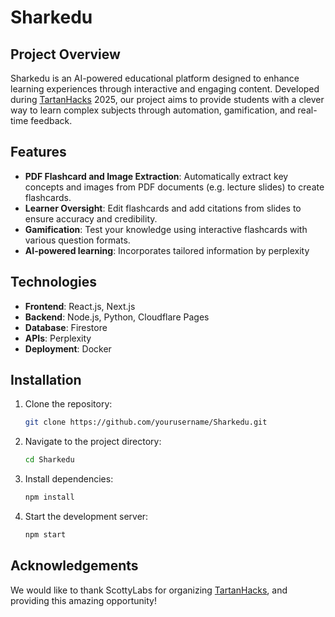 # Sharkedu

## Project Overview

Sharkedu is an AI-powered educational platform designed to enhance learning experiences through interactive and engaging content. Developed during [TartanHacks](https://tartanhacks.com/) 2025, our project aims to provide students with a clever way to learn complex subjects through automation, gamification, and real-time feedback.

## Features

- **PDF Flashcard and Image Extraction**: Automatically extract key concepts and images from PDF documents (e.g. lecture slides) to create flashcards.
- **Learner Oversight**: Edit flashcards and add citations from slides to ensure accuracy and credibility.
- **Gamification**: Test your knowledge using interactive flashcards with various question formats.
- **AI-powered learning**: Incorporates tailored information by perplexity

## Technologies

- **Frontend**: React.js, Next.js
- **Backend**: Node.js, Python, Cloudflare Pages
- **Database**: Firestore
- **APIs**: Perplexity
- **Deployment**: Docker

## Installation

1. Clone the repository:
    ```bash
    git clone https://github.com/yourusername/Sharkedu.git
    ```
2. Navigate to the project directory:
    ```bash
    cd Sharkedu
    ```
3. Install dependencies:
    ```bash
    npm install
    ```
4. Start the development server:
    ```bash
    npm start
    ```

## Acknowledgements

We would like to thank ScottyLabs for organizing [TartanHacks](https://tartanhacks.com/), and providing this amazing opportunity!
